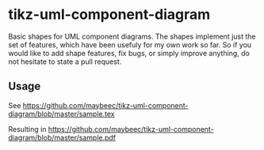 # tikz-uml-component-diagram
Basic shapes for UML component diagrams. The shapes implement just the set of features, which have been usefuly for my own work so far. So if you would like to add shape features, fix bugs, or simply improve anything, do not hesitate to state a pull request.

## Usage

See https://github.com/maybeec/tikz-uml-component-diagram/blob/master/sample.tex

Resulting in https://github.com/maybeec/tikz-uml-component-diagram/blob/master/sample.pdf
